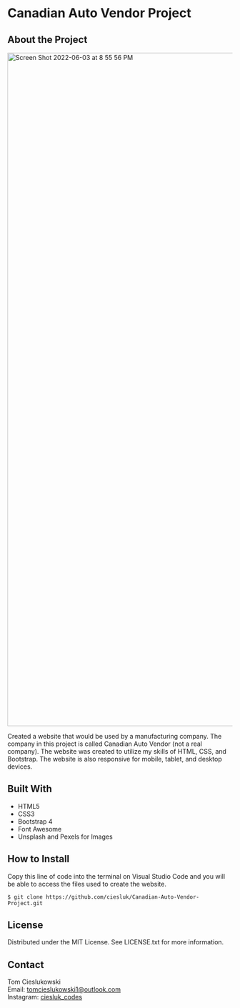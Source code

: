 # Canadian Auto Vendor Project

## About the Project

<img width="1508" alt="Screen Shot 2022-06-03 at 8 55 56 PM" src="https://user-images.githubusercontent.com/44185784/171970696-5fecc05f-ba01-4dad-b73b-2b40a3d41ad4.png">

Created a website that would be used by a manufacturing company. The company in this project is called Canadian Auto Vendor (not a real company). The website was created to utilize my skills of HTML, CSS, and Bootstrap. The website is also responsive for mobile, tablet, and desktop devices. 

## Built With

- HTML5
- CSS3
- Bootstrap 4
- Font Awesome 
- Unsplash and Pexels for Images

## How to Install 

Copy this line of code into the terminal on Visual Studio Code and you will be able to access the files used to create the website.

```
$ git clone https://github.com/ciesluk/Canadian-Auto-Vendor-Project.git
```
## License 
Distributed under the MIT License. See LICENSE.txt for more information.

## Contact

Tom Cieslukowski <br />
Email: <a href="mailto:tomcieslukowski1@outlook.com">tomcieslukowski1@outlook.com</a> <br />
Instagram: <a href="https://www.instagram.com/ciesluk_codes/">ciesluk_codes</a>

